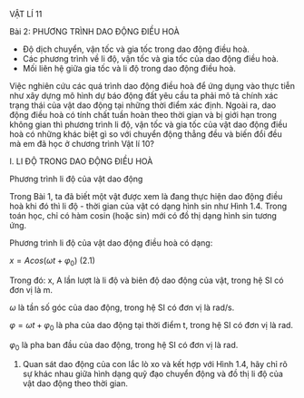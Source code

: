 VẬT LÍ 11

Bài 2: PHƯƠNG TRÌNH DAO ĐỘNG ĐIỀU HOÀ

- Độ dịch chuyển, vận tốc và gia tốc trong dao động điều hoà.
- Các phương trình về li độ, vận tốc và gia tốc của dao động điều hoà.
- Mối liên hệ giữa gia tốc và li độ trong dao động điều hoà.

Việc nghiên cứu các quá trình dao động điều hoà để ứng dụng vào thực tiễn như xây dựng mô hình dự báo động đất yêu cầu ta phải mô tả chính xác trạng thái của vật dao động tại những thời điểm xác định. Ngoài ra, dao động điều hoà có tính chất tuần hoàn theo thời gian và bị giới hạn trong không gian thì phương trình li độ, vận tốc và gia tốc của vật dao động điều hoà có những khác biệt gì so với chuyển động thẳng đều và biến đổi đều mà em đã học ở chương trình Vật lí 10?

I. LI ĐỘ TRONG DAO ĐỘNG ĐIỀU HOÀ

Phương trình li độ của vật dao động

Trong Bài 1, ta đã biết một vật được xem là đang thực hiện dao động điều hoà khi đó thì li độ - thời gian của vật có dạng hình sin như Hình 1.4. Trong toán học, chỉ có hàm cosin (hoặc sin) mới có đồ thị dạng hình sin tương ứng.

Phương trình li độ của vật dao động điều hoà có dạng:

$x = Acos(\omega t + \varphi_0)$ (2.1)

Trong đó: x, A lần lượt là li độ và biên độ dao động của vật, trong hệ SI có đơn vị là m.

$\omega$ là tần số góc của dao động, trong hệ SI có đơn vị là rad/s.

$\varphi = \omega t + \varphi_0$ là pha của dao động tại thời điểm t, trong hệ SI có đơn vị là rad.

$\varphi_0$ là pha ban đầu của dao động, trong hệ SI có đơn vị là rad.

1. Quan sát dao động của con lắc lò xo và kết hợp với Hình 1.4, hãy chỉ rõ sự khác nhau giữa hình dạng quỹ đạo chuyển động và đồ thị li độ của vật dao động theo thời gian.